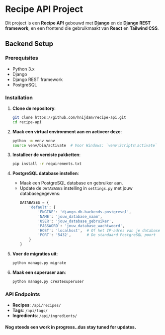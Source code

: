 # Recipe API Project

Dit project is een **Recipe API** gebouwd met **Django** en de **Django REST framework**, en een frontend die gebruikmaakt van **React** en **Tailwind CSS**.

## Backend Setup

### Prerequisites

- Python 3.x
- Django
- Django REST framework
- PostgreSQL

### Installation

1. **Clone de repository**:
    ```bash
    git clone https://github.com/hnijdam/recipe-api.git
    cd recipe-api
    ```

2. **Maak een virtual environment aan en activeer deze**:
    ```bash
    python -m venv venv
    source venv/bin/activate  # Voor Windows: `venv\Scripts\activate`
    ```

3. **Installeer de vereiste pakketten**:
    ```bash
    pip install -r requirements.txt
    ```

4. **PostgreSQL database instellen**:
   - Maak een PostgreSQL database en gebruiker aan.
   - Update de `DATABASES` instelling in `settings.py` met jouw databasegegevens:
     ```python
     DATABASES = {
         'default': {
             'ENGINE': 'django.db.backends.postgresql',
             'NAME': 'jouw_database_naam',
             'USER': 'jouw_database_gebruiker',
             'PASSWORD': 'jouw_database_wachtwoord',
             'HOST': 'localhost',  # Of het IP-adres van je database
             'PORT': '5432',       # De standaard PostgreSQL poort
         }
     }
     ```

5. **Voer de migraties uit**:
    ```bash
    python manage.py migrate
    ```

6. **Maak een superuser aan**:
    ```bash
    python manage.py createsuperuser
    ```

### API Endpoints

- **Recipes**: `/api/recipes/`
- **Tags**: `/api/tags/`
- **Ingredients**: `/api/ingredients/`

#### Nog steeds een work in progress..dus stay tuned for updates.
